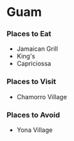 # Guam

### Places to Eat
- Jamaican Grill
- King's
- Capriciossa

### Places to Visit
- Chamorro Village

### Places to Avoid
- Yona Village
